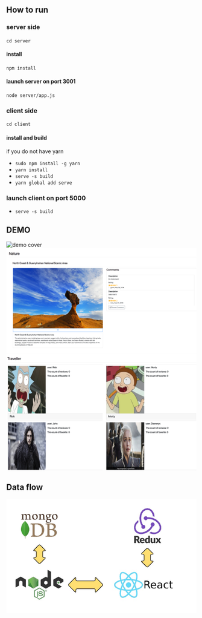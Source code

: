 ## How to run
### server side
`cd server`
#### install
`npm install`
#### launch server on port 3001
`node server/app.js`


### client side
`cd client`
#### install and build
if you do not have yarn
- `sudo npm install -g yarn` 
- `yarn install`
- `serve -s build`
- `yarn global add serve`
### launch client on port 5000
- `serve -s build`

## DEMO 
![demo cover](./demo/home.png)
![demo nature](./demo/nature.png)
![demo traveller](./demo/traveller.png)

## Data flow
![demo cover](./demo/demo.jpeg)